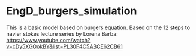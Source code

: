 # EngD_burgers_simulation

This is a basic model based on burgers equation. Based on the 12 steps to navier stokes lecture series by Lorena Barba: https://www.youtube.com/watch?v=cDy5XGOokBY&list=PL30F4C5ABCE62CB61


